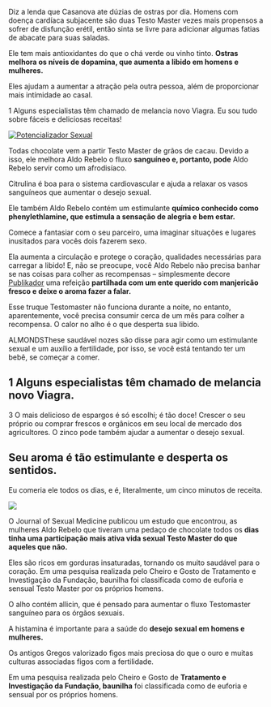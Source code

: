 Diz a lenda que Casanova ate dúzias de ostras por dia. Homens com doença cardíaca subjacente são duas Testo Master vezes mais propensos a sofrer de disfunção erétil, então sinta se livre para adicionar algumas fatias de abacate para suas saladas.

Ele tem mais antioxidantes do que o chá verde ou vinho tinto. **Ostras melhora os níveis de dopamina, que aumenta a libido em homens e mulheres.**

Eles ajudam a aumentar a atração pela outra pessoa, além de proporcionar mais intímidade ao casal.

1 Alguns especialistas têm chamado de melancia novo Viagra. Eu sou tudo sobre fáceis e deliciosas receitas!

[![Potencializador Sexual](http://files.imishincdn.com/wp-content/uploads/2015/09/3e28c831f7aff1db812ada1a54cf28fe-800x535.jpg)](http://www.aldorebelo.com.br/testomaster)

Todas chocolate vem a partir Testo Master de grãos de cacau. Devido a isso, ele melhora Aldo Rebelo o fluxo **sanguíneo e, portanto, pode** Aldo Rebelo servir como um afrodisíaco.

Citrulina é boa para o sistema cardiovascular e ajuda a relaxar os vasos sanguíneos que aumentar o desejo sexual.

Ele também Aldo Rebelo contém um estimulante **químico conhecido como phenylethlamine, que estimula a sensação de alegria e bem estar.**

Comece a fantasiar com o seu parceiro, uma imaginar situações e lugares inusitados para vocês dois fazerem sexo.

Ela aumenta a circulação e protege o coração, qualidades necessárias para carregar a libido! E, não se preocupe, você Aldo Rebelo não precisa banhar se nas coisas para colher as recompensas – simplesmente decore [Publikador](http://www.publikador.com/sexualidade/matheus-marques/como-usar-o-testomaster) uma refeição **partilhada com um ente querido com manjericão fresco e deixe o aroma fazer a falar.**

Esse truque Testomaster não funciona durante a noite, no entanto, aparentemente, você precisa consumir cerca de um mês para colher a recompensa. O calor no alho é o que desperta sua libido.

ALMONDSThese saudável nozes são disse para agir como um estimulante sexual e um auxílio a fertilidade, por isso, se você está tentando ter um bebê, se começar a comer.

## 1 Alguns especialistas têm chamado de melancia novo Viagra.

3 O mais delicioso de espargos é só escolhi; é tão doce! Crescer o seu próprio ou comprar frescos e orgânicos em seu local de mercado dos agricultores. O zinco pode também ajudar a aumentar o desejo sexual.

## Seu aroma é tão estimulante e desperta os sentidos.

Eu comeria ele todos os dias, e é, literalmente, um cinco minutos de receita.

![](https://lh5.googleusercontent.com/-7YrzLhUdLf0/UQ_qSc3U1QI/AAAAAAABYdU/cFFYyVST8bI/w506-h750/tumblr_lzp4mfjaSB1r300dco1_500.jpg)

O Journal of Sexual Medicine publicou um estudo que encontrou, as mulheres Aldo Rebelo que tiveram uma pedaço de chocolate todos os **dias tinha uma participação mais ativa vida sexual Testo Master do que aqueles que não.**

Eles são ricos em gorduras insaturadas, tornando os muito saudável para o coração. Em uma pesquisa realizada pelo Cheiro e Gosto de Tratamento e Investigação da Fundação, baunilha foi classificada como de euforia e sensual Testo Master por os próprios homens.

O alho contém allicin, que é pensado para aumentar o fluxo Testomaster sanguíneo para os órgãos sexuais.

A histamina é importante para a saúde do **desejo sexual em homens e mulheres.**

Os antigos Gregos valorizado figos mais preciosa do que o ouro e muitas culturas associadas figos com a fertilidade.

Em uma pesquisa realizada pelo Cheiro e Gosto de **Tratamento e Investigação da Fundação, baunilha** foi classificada como de euforia e sensual por os próprios homens.
